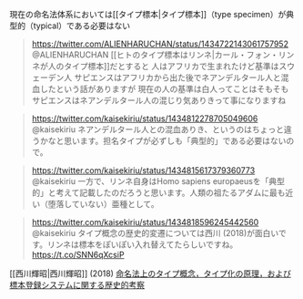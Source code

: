 

現在の命名法体系においては[[タイプ標本|タイプ標本]]（type specimen）が典型的（typical）である必要はない

> https://twitter.com/ALIENHARUCHAN/status/1434722143061757952 @ALIENHARUCHAN
> [[ヒトのタイプ標本はリンネ|カール・フォン・リンネが人のタイプ標本]]だとすると
> 人はアフリカで生まれたけど基準はスウェーデン人
> サピエンスはアフリカから出た後でネアンデルタール人と混血したという話がありますが
> 現在の人の基準は白人ってことはそもそもサピエンスはネアンデルタール人の混じり気ありきって事になりますね

> https://twitter.com/kaisekiriu/status/1434812278705049606 @kaisekiriu
> ネアンデルタール人との混血ありき、というのはちょっと違うかなと思います。担名タイプが必ずしも「典型的」である必要はないので。

> https://twitter.com/kaisekiriu/status/1434815617379360773 @kaisekiriu
> 一方で、リンネ自身はHomo sapiens europaeusを「典型的」と考えて記載したのだろうと思います。人類の祖たるアダムに最も近い（堕落していない）亜種として。

> https://twitter.com/kaisekiriu/status/1434818596245442560 @kaisekiriu
> タイプ概念の歴史的変遷については西川 (2018)が面白いです。リンネは標本をぽいぽい入れ替えてたらしいですね。
> https://t.co/SNN6qXcsiP

[[西川輝昭|西川輝昭]] (2018) [命名法上のタイプ概念，タイプ化の原理，および標本登録システムに関する歴史的考察](https://doi.org/10.19004/taxa.45.0_33)
